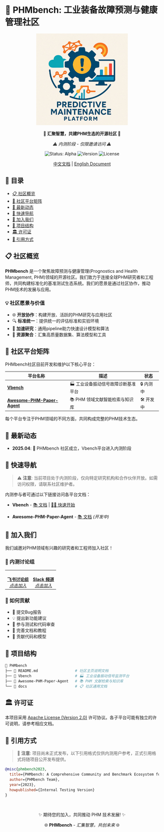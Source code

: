 # 🌟 PHMbench: 工业装备故障预测与健康管理社区

<div align="center">
  <img src="../pic/PHMbench.jpg" alt="PHMbench Logo" width="300"/>
  <p><strong>🔬 汇聚智慧，共建PHM生态的开源社区 🔬</strong></p>
  <p><em>⚠️ 内测阶段 - 仅限邀请访问 ⚠️</em></p>

  <p>
    <img src="https://img.shields.io/badge/状态-内测中-orange" alt="Status: Alpha"/>
    <img src="https://img.shields.io/badge/版本-0.1.0--alpha-blue" alt="Version"/>
    <img src="https://img.shields.io/badge/许可-Apache%202.0-green" alt="License"/>
  </p>
</div>

<div align="center">
  <a href="./README.md">中文文档</a> | <a href="./README_en.md">English Document</a>
</div>

## 📖 目录
- [📋 社区概览](#-社区概览)
- [🧩 社区平台矩阵](#-社区平台矩阵)
- [🔔 最新动态](#-最新动态)
- [🚀 快速导航](#-快速导航)
- [👥 加入我们](#-加入我们)
- [📂 项目结构](#-项目结构)
- [🏛️ 许可证](#️-许可证)
- [📎 引用方式](#-引用方式)

## 📋 社区概览

**PHMbench** 是一个聚焦故障预测与健康管理(Prognostics and Health Management, PHM)领域的开源社区。我们致力于连接全球PHM研究者和工程师，共同构建标准化的基准测试生态系统。我们的愿景是通过社区协作，推动PHM技术的发展与应用。

### 💡 社区愿景与价值

- 🌐 **开放协作**：构建开放、活跃的PHM研究与应用社区
- 🔍 **标准统一**：提供统一的评估标准和实验环境
- 🔄 **加速研究**：通用pipeline助力快速设计模型和算法
- 🧱 **资源聚合**：汇集高质量数据集、算法模型和工具

<!-- <div align="center">
  <img src="pic/architecture.png" alt="PHMbench Architecture" width="700"/>
  <p><em>PHMbench 社区生态系统架构</em></p>
</div> -->

## 🧩 社区平台矩阵

PHMbench社区目前开发和维护以下核心平台：

| 平台名称 | 描述 | 状态 |
|--------|------|------|
| [**Vbench**](./Vbench/) | 🏭 工业设备振动信号故障诊断基准平台 | 🔒 内测中 |
| [**Awesome-PHM-Paper-Agent**](./Awesome-PHM-Paper-Agent/) | 📚 PHM 领域文献智能检索与知识库 | 🛠️ 开发中 |


每个平台专注于PHM领域的不同方面，共同构成完整的PHM技术生态。

## 🔔 最新动态


- **2025.04**: 🔬 PHMbench 社区成立，Vbench平台进入内测阶段

## 🚀 快速导航

> ⚠️ **注意**: 当前项目处于内测阶段，仅向特定研究机构和合作伙伴开放。如需访问权限，请联系社区维护者。

内测参与者可通过以下链接访问各平台文档：

- **Vbench** - [📚 文档](https://github.com/PHMbench/Vbench/README.md) | [🏃‍♂️ 快速开始](https://github.com/PHMbench/Vbench/doc/quickstart.md)

- **Awesome-PHM-Paper-Agent** - [📚 文档](./Awesome-PHM-Paper-Agent/README.md) *(开发中)*



## 👥 加入我们

我们诚邀对PHM领域有兴趣的研究者和工程师加入社区！

### 📢 内测讨论组

<div align="center">
  <table>
    <tr>
      <td align="center">
        <a href="https://applink.feishu.cn/client/chat/chatter/add_by_link?link_token=d14nff5b-62b2-4857-a46b-1de87688ba72"><br>
          <strong>飞书讨论组</strong><br>
          <em>点击加入</em>
        </a>
      </td>
      <td align="center">
        <a href="https://join.slack.com/t/phmbench/shared_invite/zt-33zexd2px-uQWrrmN3pX4tSO0LtXeorA"><br>
          <strong>Slack 频道</strong><br>
          <em>点击加入</em>
        </a>
      </td>
    </tr>
  </table>
</div>

### 🤝 如何贡献

- 🐞 提交Bug报告
- 💡 提出新功能建议
- 🧪 参与测试和代码审查
- 📝 完善文档和教程
- 🔧 贡献代码和模型

## 📂 项目结构

```bash
📂 PHMbench
├── 📄 README.md                 # 社区主页说明文档
├── 📂 Vbench                    # 🏭 工业设备振动信号监测平台
├── 📂 Awesome-PHM-Paper-Agent   # 📚 PHM 文献检索与知识库
└── 📂 docs                      # 📋 社区通用文档
```

## 🏛️ 许可证

本项目采用 [Apache License (Version 2.0)](https://github.com/PHMbench/PHMbench/blob/master/LICENSE) 许可协议。各子平台可能有独立的许可说明，请参考相应文档。

## 📎 引用方式

> 📝 **注意**: 项目尚未正式发布，以下引用格式仅供内测用户参考，正式引用格式将随项目公开发布提供。

```bibtex
@misc{phmbench2023,
  title={PHMbench: A Comprehensive Community and Benchmark Ecosystem for Prognostics and Health Management},
  author={PHMbench Team},
  year={2023},
  howpublished={Internal Testing Version}
}
```

<div align="center">
  <br>
  <p>✨ 期待您的加入，共同推动 PHM 技术发展! ✨</p>
  <p>🌐 <b>PHMbench</b> - <i>汇集智慧，共创未来</i> 🌐</p>
</div>
